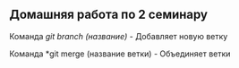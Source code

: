 ## Домашняя работа по 2 семинару

Команда *git branch (название)* - Добавляет новую ветку 

Команда *git merge (название ветки) - Объединяет ветки  